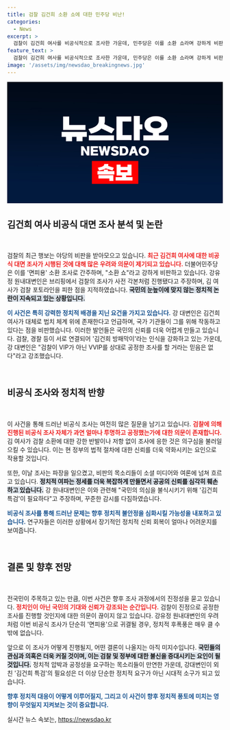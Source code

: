 ```yaml
---
title: 검찰 김건희 소환 쇼에 대한 민주당 비난!
categories:
  - News
excerpt: >
  검찰이 김건희 여사를 비공식적으로 조사한 가운데, 민주당은 이를 소환 쇼라며 강하게 비판하고 나섰다. 법 위의 존재로 지적받는 김 여사, 과연 진실은 무엇일까? 클릭해 자세히 알아보세요!
feature_text: >
  검찰이 김건희 여사를 비공식적으로 조사한 가운데, 민주당은 이를 소환 쇼라며 강하게 비판하고 나섰다. 법 위의 존재로 지적받는 김 여사, 과연 진실은 무엇일까? 클릭해 자세히 알아보세요!
image: '/assets/img/newsdao_breakingnews.jpg'
---
```


<p><img src="/assets/img/newsdao_breakingnews.jpg" alt="koreaapp 속보" /></p>

<h2 data-ke-size="size26">김건희 여사 비공식 대면 조사 분석 및 논란</h2>

<p data-ke-size="size16">&nbsp;</p>

<p>검찰의 최근 행보는 야당의 비판을 받아모으고 있습니다. <b><span style="color: #ee2323;">최근 김건희 여사에 대한 비공식 대면 조사가 시행된 것에 대해 많은 우려와 의문이 제기되고 있습니다.</span></b> 더불어민주당은 이를 '면피용' 소환 조사로 간주하며, "소환 쇼"라고 강하게 비판하고 있습니다. 강유정 원내대변인은 브리핑에서 검찰의 조사가 사전 각본처럼 진행됐다고 주장하며, 김 여사가 검찰 포토라인을 피한 점을 지적하였습니다. <b><span style="background-color: #21538527;">국민의 눈높이에 맞지 않는 정치적 논란이 지속되고 있는 상황입니다.</span></b></p>

<p><b><span style="color: #1a5490;">이 사건은 특히 강력한 정치적 배경을 지닌 요건을 가지고 있습니다.</span></b> 강 대변인은 김건희 여사가 대체로 법치 체계 위에 존재한다고 언급하며, 국가 기관들이 그를 위해 작동하고 있다는 점을 비판했습니다. 이러한 발언들은 국민의 신뢰를 더욱 어렵게 만들고 있습니다. 검찰, 경찰 등이 서로 연결되어 '김건희 방패막이'라는 인식을 강화하고 있는 가운데, 강 대변인은 "검찰이 VIP가 아닌 VVIP를 상대로 공정한 조사를 할 거라는 믿음은 없다"라고 강조했습니다.</p>

<p data-ke-size="size16">&nbsp;</p>

<h2 data-ke-size="size26">비공식 조사와 정치적 반향</h2>

<p data-ke-size="size16">&nbsp;</p>

<p>이 사건을 통해 드러난 비공식 조사는 여전히 많은 질문을 남기고 있습니다. <b><span style="color: #ee2323;">검찰에 의해 진행된 비공식 조사 자체가 과연 얼마나 투명하고 공정했는가에 대한 의문이 존재합니다.</span></b> 김 여사가 검찰 소환에 대한 강한 반발이나 저항 없이 조사에 응한 것은 의구심을 불러일으킬 수 있습니다. 이는 현 정부의 법적 절차에 대한 신뢰를 더욱 약화시키는 요인으로 작용할 것입니다. </p>

<p>또한, 이날 조사는 파장을 일으켰고, 비판의 목소리들이 소셜 미디어와 여론에 넘쳐 흐르고 있습니다. <b><span style="background-color: #21538527;">정치적 여파는 정세를 더욱 복잡하게 만들면서 공공의 신뢰를 심각히 훼손하고 있습니다.</span></b> 강 원내대변인은 이와 관련해 "국민의 의심을 불식시키기 위해 '김건희 특검'이 필요하다"고 주장하며, 꾸준한 감시를 다짐하였습니다. </p>

<p><b><span style="color: #1a5490;">비공식 조사를 통해 드러난 문제는 향후 정치적 불안정을 심화시킬 가능성을 내포하고 있습니다.</span></b> 연구자들은 이러한 상황에서 장기적인 정치적 신뢰 회복이 얼마나 어려운지를 보여줍니다.</p>

<p data-ke-size="size16">&nbsp;</p>

<h2 data-ke-size="size26">결론 및 향후 전망</h2>

<p data-ke-size="size16">&nbsp;</p>

<p>전국민이 주목하고 있는 만큼, 이번 사건은 향후 조사 과정에서의 진정성을 묻고 있습니다. <b><span style="color: #ee2323;">정치인이 아닌 국민의 기대와 신뢰가 강조되는 순간입니다.</span></b> 검찰이 진정으로 공정한 조사를 진행할 것인지에 대한 의문이 끊이지 않고 있습니다. 강유정 원내대변인의 우려처럼 이번 비공식 조사가 단순히 '면피용'으로 귀결될 경우, 정치적 후폭풍은 매우 클 수밖에 없습니다.</p>

<p>앞으로 이 조사가 어떻게 진행될지, 어떤 결론이 나올지는 아직 미지수입니다. <b><span style="background-color: #21538527;">국민들의 관심과 의혹은 더욱 커질 것이며, 이는 검찰 및 정부에 대한 불신을 증대시키는 요인이 될 것입니다.</span></b> 정치적 압박과 공정성을 요구하는 목소리들이 만연한 가운데, 강대변인이 외친 '김건희 특검'의 필요성은 더 이상 단순한 정치적 요구가 아닌 시대적 소구가 되고 있습니다.</p>

<p><b><span style="color: #1a5490;">향후 정치적 대응이 어떻게 이루어질지, 그리고 이 사건이 향후 정치적 풍토에 미치는 영향이 무엇일지 지켜보는 것이 중요합니다.</span></b> </p>
실시간 뉴스 속보는, <a href="https://newsdao.kr" rel="dofollow">https://newsdao.kr</a>


